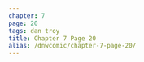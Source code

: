 ```yaml
---
chapter: 7
page: 20
tags: dan troy
title: Chapter 7 Page 20
alias: /dnwcomic/chapter-7-page-20/
---
```

